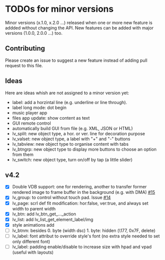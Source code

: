 # TODOs for minor versions
Minor versions (x.1.0, x.2.0 ...) released when one or more new feature is addded without changing the API. New features can be added with major versions (1.0.0, 2.0.0 ...) too. 

## Contributing
Please create an issue to suggest a new feature instead of adding pull request to this file.

## Ideas
Here are ideas whish are not assigned to a minor version yet:
- label: add a horzintal line (e.g. underline or line through). 
- label long mode: dot begin
- music player app
- files app update: show content as text
- GUI remote control
- automatically build GUI from file (e.g. XML, JSON or HTML)
- lv_split: new object type, a hor. or ver. line for decoration purpose
- lv_valset: new object type, a label with "+" and "-" buttons
- lv_tabview: new object type to organise content with tabs
- lv_btngrp: new object type to display more buttons to choose an option from them
- lv_switch: new object type, turn on/off by tap (a little slider)

## v4.2
- [x] Double VDB support: one for rendering, another to transfer former rendered image to frame buffer in the background (e.g. with DMA) [#15](https://github.com/littlevgl/lvgl/issues/15)
- [x] lv_group: to control without touch pad. Issue [#14](https://github.com/littlevgl/lvgl/issues/14)
- [x] lv_page: scrl def fit modification: hor:false, ver:true, and always set width to parent width
- [x] lv_btn: add lv_btn_get_..._action
- [x] lv_list: add lv_list_get_element_label/img
- [x] style animations add
- [ ] lv_btnm:  besides 0. byte (width dsc) 1. byte: hidden (\177, 0x7F, delete)
- [ ] lv_label: font attribut to override style's font (no extra style needed to set only different font)
- [ ] lv_label: padding enable/disable to increase size with hpad and vpad (useful with layouts)
